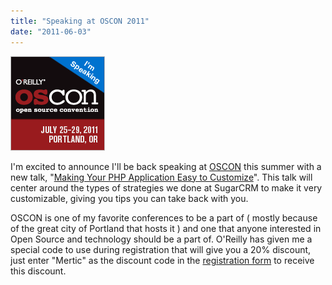 ```yaml
---
title: "Speaking at OSCON 2011"
date: "2011-06-03"
---
```


[![OSCON 2011](images/oscon2011_speaking_150x150.gif)](http://www.oscon.com)

I'm excited to announce I'll be back speaking at [OSCON](http://www.oscon.com/) this summer with a new talk, "[Making Your PHP Application Easy to Customize](http://www.oscon.com/oscon2011/public/schedule/detail/17936)". This talk will center around the types of strategies we done at SugarCRM to make it very customizable, giving you tips you can take back with you.

OSCON is one of my favorite conferences to be a part of ( mostly because of the great city of Portland that hosts it ) and one that anyone interested in Open Source and technology should be a part of. O'Reilly has given me a special code to use during registration that will give you a 20% discount, just enter "Mertic" as the discount code in the [registration form](https://en.oreilly.com/oscon2011/public/register) to receive this discount.
